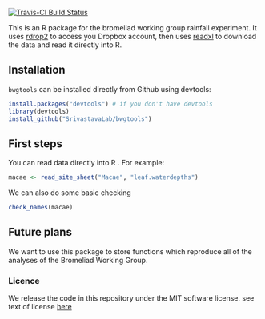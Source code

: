 [![Travis-CI Build Status](https://travis-ci.org/SrivastavaLab/bwgtools.png?branch=master)](https://travis-ci.org/SrivastavaLab/bwgtools)

This is an R package for the bromeliad working group rainfall experiment. It uses [rdrop2](https://github.com/karthik/rdrop2) to access you Dropbox account, then uses [readxl](https://github.com/hadley/readxl) to download the data and read it directly into R.  

## Installation

`bwgtools` can be installed directly from Github using devtools:

```r
install.packages("devtools") # if you don't have devtools
library(devtools)
install_github("SrivastavaLab/bwgtools")
```

## First steps

You can read data directly into R . For example:

```r
macae <- read_site_sheet("Macae", "leaf.waterdepths")
```

We can also do some basic checking 

```r
check_names(macae)
```

## Future plans

We want to use this package to store functions which reproduce all of the analyses of the Bromeliad Working Group.

### Licence
We release the code in this repository under the MIT software license. see text of license [here](LICENSE)
